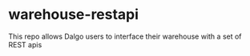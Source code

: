 # warehouse-restapi
This repo allows Dalgo users to interface their warehouse with a set of REST apis
